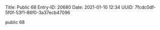 Title: Public 68
Entry-ID: 20680
Date: 2021-01-10 12:34
UUID: 7fcdc0df-5f0f-53f1-86f0-3a37ecb47096

public 68
